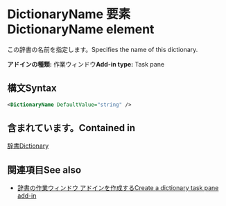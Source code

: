 # <a name="dictionaryname-element"></a><span data-ttu-id="90a12-101">DictionaryName 要素</span><span class="sxs-lookup"><span data-stu-id="90a12-101">DictionaryName element</span></span>

<span data-ttu-id="90a12-102">この辞書の名前を指定します。</span><span class="sxs-lookup"><span data-stu-id="90a12-102">Specifies the name of this dictionary.</span></span>

<span data-ttu-id="90a12-103">**アドインの種類:** 作業ウィンドウ</span><span class="sxs-lookup"><span data-stu-id="90a12-103">**Add-in type:** Task pane</span></span>

## <a name="syntax"></a><span data-ttu-id="90a12-104">構文</span><span class="sxs-lookup"><span data-stu-id="90a12-104">Syntax</span></span>

```XML
<DictionaryName DefaultValue="string" />
```

## <a name="contained-in"></a><span data-ttu-id="90a12-105">含まれています。</span><span class="sxs-lookup"><span data-stu-id="90a12-105">Contained in</span></span>

[<span data-ttu-id="90a12-106">辞書</span><span class="sxs-lookup"><span data-stu-id="90a12-106">Dictionary</span></span>](dictionary.md)

## <a name="see-also"></a><span data-ttu-id="90a12-107">関連項目</span><span class="sxs-lookup"><span data-stu-id="90a12-107">See also</span></span>

- [<span data-ttu-id="90a12-108">辞書の作業ウィンドウ アドインを作成する</span><span class="sxs-lookup"><span data-stu-id="90a12-108">Create a dictionary task pane add-in</span></span>](https://docs.microsoft.com/office/dev/add-ins/word/dictionary-task-pane-add-ins)
    
